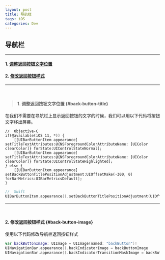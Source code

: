 ```yaml
---
layout: post
title: 导航栏
tags: iOS
categories: Dev
---
```


## 导航栏

---

#### 1. [调整返回按钮文字位置](#back-button-title)
#### 2. [修改返回按钮样式](#back-button-image)

---

<br>

> #### 1. 调整返回按钮文字位置 {#back-button-title}

在我们不需要在导航栏上显示返回按钮的文字的时候，我们可以用以下代码将按钮文字移出屏幕。

```objc
//  Objective-C
if(@available(iOS 11, *)) {
    [[UIBarButtonItem appearance] setTitleTextAttributes:@{NSForegroundColorAttributeName: [UIColor clearColor]} forState:UIControlStateNormal];
    [[UIBarButtonItem appearance] setTitleTextAttributes:@{NSForegroundColorAttributeName: [UIColor clearColor]} forState:UIControlStateHighlighted];
} else {
    [[UIBarButtonItem appearance] setBackButtonTitlePositionAdjustment:UIOffsetMake(-300, 0) forBarMetrics:UIBarMetricsDefault];
}
```

```swift
//  Swift
UIBarButtonItem.appearance().setBackButtonTitlePositionAdjustment(UIOffsetMake(-300, 0), for:UIBarMetrics.default)
```

---

<br>

#### 2. 修改返回按钮样式 {#back-button-image}

使用以下代码修改导航栏返回按钮样式

```swift
var backButtonImage: UIImage = UIImage(named: "backButton")!
UINavigationBar.appearance().backIndicatorImage = backButtonImage
UINavigationBar.appearance().backIndicatorTransitionMaskImage = backButtonImage
```